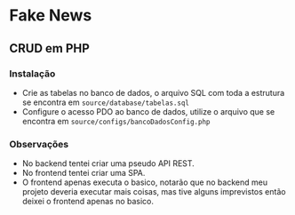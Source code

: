 # Fake News
## CRUD em PHP

### Instalação
- Crie as tabelas no banco de dados,
o arquivo SQL com toda a estrutura se encontra em `source/database/tabelas.sql`
- Configure o acesso PDO ao banco de dados, utilize o arquivo que se encontra em `source/configs/bancoDadosConfig.php`

### Observações
- No backend tentei criar uma pseudo API REST.
- No frontend tentei criar uma SPA.
- O frontend apenas executa o basico, notarão que no backend meu projeto deveria executar mais coisas, mas tive alguns imprevistos então deixei o frontend apenas no basico.